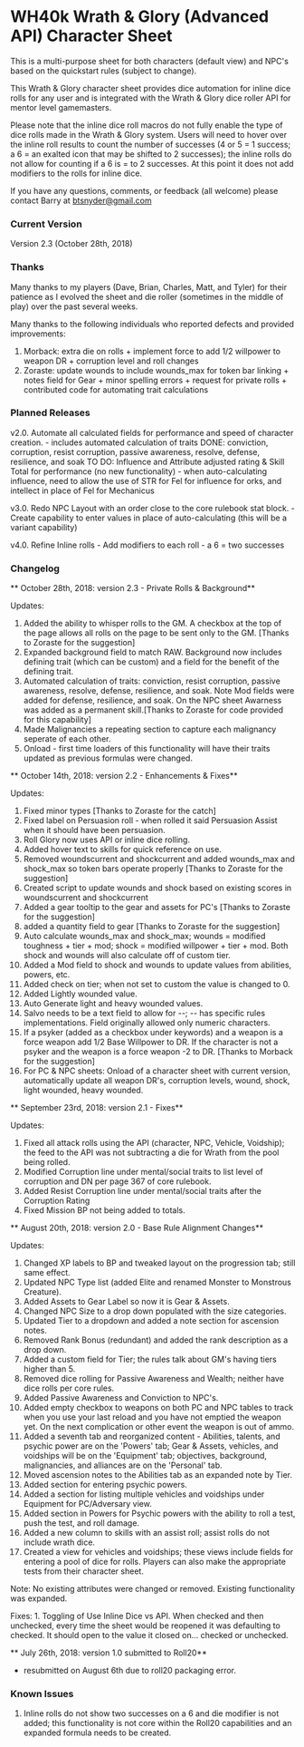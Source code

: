 # WH40k Wrath & Glory (Advanced API) Character Sheet

This is a multi-purpose sheet for both characters (default view) and NPC's based on the quickstart rules (subject to change).  

This Wrath & Glory character sheet provides dice automation for inline dice rolls for any user and is integrated with the Wrath & Glory dice roller API for mentor level gamemasters. 

Please note that the inline dice roll macros do not fully enable the type of dice rolls made in the Wrath & Glory system.  Users will need to hover over the inline roll results to count the number of successes (4 or 5 = 1 success; a 6 = an exalted icon that may be shifted to 2 successes); the inline rolls do not allow for counting if a 6 is = to 2 successes.  At this point it does not add modifiers to the rolls for inline dice.

If you have any questions, comments, or feedback (all welcome) please contact Barry at btsnyder@gmail.com

### Current Version
Version 2.3 (October 28th, 2018) 

### Thanks	
Many thanks to my players (Dave, Brian, Charles, Matt, and Tyler) for their patience as I evolved the sheet and die roller (sometimes in the middle of play) over the past several weeks.

Many thanks to the following individuals who reported defects and provided improvements: 
1. Morback: extra die on rolls + implement force to add 1/2 willpower to weapon DR + corruption level and roll changes
2. Zoraste: update wounds to include wounds_max for token bar linking + notes field for Gear + minor spelling errors + request for private rolls + contributed code for automating trait calculations


### Planned Releases

v2.0. Automate all calculated fields for performance and speed of character creation. 
    - includes automated calculation of traits
		DONE: conviction, corruption, resist corruption, passive awareness, resolve, defense, resilience, and soak
		TO DO: Influence and Attribute adjusted rating & Skill Total for performance (no new functionality)
				- when auto-calculating influence, need to allow the use of STR for Fel for influence for orks, and intellect in place of Fel for Mechanicus
	
v3.0. Redo NPC Layout with an order close to the core rulebook stat block. 
	- Create capability to enter values in place of auto-calculating (this will be a variant capability)

v4.0. Refine Inline rolls 
    - Add modifiers to each roll
    - a 6 = two successes

### Changelog

** October 28th, 2018: version 2.3 - Private Rolls & Background** 

Updates:
1. Added the ability to whisper rolls to the GM.  A checkbox at the top of the page allows all rolls on the page to be sent only to the GM. [Thanks to Zoraste for the suggestion]
2. Expanded background field to match RAW.  Background now includes defining trait (which can be custom) and a field for the benefit of the defining trait.
3. Automated calculation of traits: conviction, resist corruption, passive awareness, resolve, defense, resilience, and soak.  Note Mod fields were added for defense, resilience, and soak.  On the NPC sheet Awarness was added as a permanent skill.[Thanks to Zoraste for code provided for this capability]
4. Made Malignancies a repeating section to capture each malignancy seperate of each other.
5. Onload - first time loaders of this functionality will have their traits updated as previous formulas were changed.

** October 14th, 2018: version 2.2 - Enhancements & Fixes** 

Updates:
1. Fixed minor types [Thanks to Zoraste for the catch]
2. Fixed label on Persuasion roll - when rolled it said Persuasion Assist when it should have been persuasion.
3. Roll Glory now uses API or inline dice rolling.
4. Added hover text to skills for quick reference on use.
5. Removed woundscurrent and shockcurrent and added wounds_max and shock_max so token bars operate properly [Thanks to Zoraste for the suggestion]
6. Created script to update wounds and shock based on existing scores in woundscurrent and shockcurrent
7. Added a gear tooltip to the gear and assets for PC's [Thanks to Zoraste for the suggestion]
8. added a quantity field to gear [Thanks to Zoraste for the suggestion]
9. Auto calculate wounds_max and shock_max; wounds = modified toughness + tier + mod; shock = modified willpower + tier + mod.  Both shock and wounds will also calculate off of custom tier.
10. Added a Mod field to shock and wounds to update values from abilities, powers, etc.
11. Added check on tier; when not set to custom the value is changed to 0.
12. Added Lightly wounded value.
13. Auto Generate light and heavy wounded values.
14. Salvo needs to be a text field to allow for --; -- has specific rules implementations.  Field originally allowed only numeric characters.
15. If a psyker (added as a checkbox under keywords) and a weapon is a force weapon add 1/2 Base Willpower to DR.  If the character is not a psyker and the weapon is a force weapon -2 to DR. [Thanks to Morback for the suggestion]
16. For PC & NPC sheets: Onload of a character sheet with current version, automatically update all weapon DR's, corruption levels, wound, shock, light wounded, heavy wounded.

** September 23rd, 2018: version 2.1 - Fixes** 

Updates:
1. Fixed all attack rolls using the API (character, NPC, Vehicle, Voidship); the feed to the API was not subtracting a die for Wrath from the pool being rolled.
2. Modified Corruption line under mental/social traits to list level of corruption and DN per page 367 of core rulebook.
3. Added Resist Corruption line under mental/social traits after the Corruption Rating
4. Fixed Mission BP not being added to totals.

** August 20th, 2018: version 2.0 - Base Rule Alignment Changes** 

Updates:
1. Changed XP labels to BP and tweaked layout on the progression tab; still same effect.
2. Updated NPC Type list (added Elite and renamed Monster to Monstrous Creature).
3. Added Assets to Gear Label so now it is Gear & Assets.
4. Changed NPC Size to a drop down populated with the size categories.
5. Updated Tier to a dropdown and added a note section for ascension notes.
6. Removed Rank Bonus (redundant) and added the rank description as a drop down.
7. Added a custom field for Tier; the rules talk about GM's having tiers higher than 5.
8. Removed dice rolling for Passive Awareness and Wealth; neither have dice rolls per core rules.
9. Added Passive Awareness and Conviction to NPC's.
10. Added empty checkbox to weapons on both PC and NPC tables to track when you use your last reload and you have not emptied the weapon yet.  On the next complication or other event the weapon is out of ammo.
11. Added a seventh tab and reorganized content - Abilities, talents, and psychic power are on the 'Powers' tab; Gear & Assets, vehicles, and voidships will be on the 'Equipment' tab; objectives, background, malignancies, and alliances are on the 'Personal' tab.
12. Moved ascension notes to the Abilities tab as an expanded note by Tier.
13. Added section for entering psychic powers.
14. Added a section for listing multiple vehicles and voidships under Equipment for PC/Adversary view.
15. Added section in Powers for Psychic powers with the ability to roll a test, push the test, and roll damage.
16. Added a new column to skills with an assist roll; assist rolls do not include wrath dice.
17. Created a view for vehicles and voidships; these views include fields for entering a pool of dice for rolls. Players can also make the appropriate tests from their character sheet.

Note:  No existing attributes were changed or removed.  Existing functionality was expanded.

Fixes:
    1. Toggling of Use Inline Dice vs API.  When checked and then unchecked, every time the sheet would be reopened it was defaulting to checked.  It should open to the value it closed on... checked or unchecked.

** July 26th, 2018: version 1.0 submitted to Roll20** 
- resubmitted on August 6th due to roll20 packaging error.

### Known Issues
1. Inline rolls do not show two successes on a 6 and die modifier is not added; this functionality is not core within the Roll20 capabilities and an expanded formula needs to be created.
